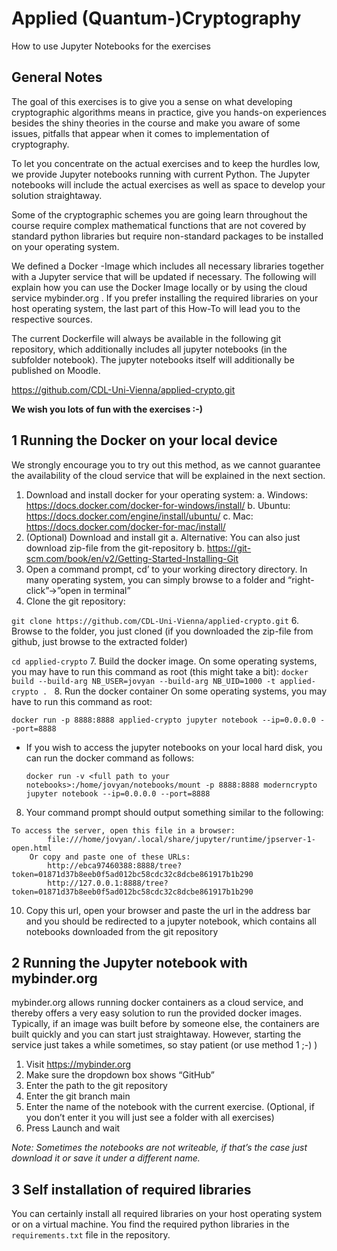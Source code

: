 # Applied (Quantum-)Cryptography
How to use Jupyter Notebooks for the exercises

## General Notes
The goal of this exercises is to give you a sense on what developing cryptographic algorithms means in practice, give you hands-on experiences besides the shiny theories in the course and make you aware of some issues, pitfalls that appear when it comes to implementation of cryptography.

To let you concentrate on the actual exercises and to keep the hurdles low, we provide Jupyter notebooks  running with current Python. The Jupyter notebooks will include the actual exercises as well as space to develop your solution straightaway.

Some of the cryptographic schemes you are going learn throughout the course require complex mathematical functions that are not covered by standard python libraries but require non-standard packages to be installed on your operating system. 

We defined a Docker -Image which includes all necessary libraries together with a Jupyter service that will be updated if necessary. The following will explain how you can use the Docker Image locally or by using the cloud service mybinder.org . If you prefer installing the required libraries on your host operating system, the last part of this How-To will lead you to the respective sources.

The current Dockerfile will always be available in the following git repository, which additionally includes all jupyter notebooks (in the subfolder notebook). The jupyter notebooks itself will additionally be published on Moodle.

https://github.com/CDL-Uni-Vienna/applied-crypto.git

**We wish you lots of fun with the exercises :-)**

## 1	Running the Docker on your local device

We strongly encourage you to try out this method, as we cannot guarantee the availability of the cloud service that will be explained in the next section.
1.	Download and install docker for your operating system:
  a.	Windows: https://docs.docker.com/docker-for-windows/install/
  b.	Ubuntu: https://docs.docker.com/engine/install/ubuntu/
  c.	Mac: https://docs.docker.com/docker-for-mac/install/
2.	(Optional) Download and install git 
  a.	Alternative: You can also just download zip-file from the git-repository 
  b.	https://git-scm.com/book/en/v2/Getting-Started-Installing-Git 
3.	Open a command prompt, cd’ to your working directory directory. In many operating system, you can simply browse to a folder and “right-click”->”open in terminal”
4.	Clone the git repository:
   
  ```git clone https://github.com/CDL-Uni-Vienna/applied-crypto.git```
6.	Browse to the folder, you just cloned (if you downloaded the zip-file from github, just browse to the extracted folder)
  
  ```cd applied-crypto```
7.	Build the docker image. On some operating systems, you may have to run this command as root (this might take a bit):
  ```docker build --build-arg NB_USER=jovyan --build-arg NB_UID=1000 -t applied-crypto . ```
8.	Run the docker container On some operating systems, you may have to run this command as root:
  
  ```docker run -p 8888:8888 applied-crypto jupyter notebook --ip=0.0.0.0 --port=8888```
  - If you wish to access the jupyter notebooks on your local hard disk, you can run the docker command as follows:

    ```docker run -v <full path to your notebooks>:/home/jovyan/notebooks/mount -p 8888:8888 moderncrypto jupyter notebook --ip=0.0.0.0 --port=8888```
8.	Your command prompt should output something similar to the following:
```
To access the server, open this file in a browser:
        file:///home/jovyan/.local/share/jupyter/runtime/jpserver-1-open.html
    Or copy and paste one of these URLs:
        http://ebca97460388:8888/tree?token=01871d37b8eeb0f5ad012bc58cdc32c8dcbe861917b1b290
        http://127.0.0.1:8888/tree?token=01871d37b8eeb0f5ad012bc58cdc32c8dcbe861917b1b290
```

10.	Copy this url, open your browser and paste the url in the address bar and you should be redirected to a jupyter notebook, which contains all notebooks downloaded from the git repository

## 2	Running the Jupyter notebook with mybinder.org
mybinder.org allows running docker containers as a cloud service, and thereby offers a very easy solution to run the provided docker images. Typically, if an image was built before by someone else, the containers are built quickly and you can start just straightaway. However, starting the service just takes a while sometimes, so stay patient (or use method 1 ;-) )

1.	Visit https://mybinder.org 
2.	Make sure the dropdown box shows “GitHub”
3.	Enter the path to the git repository
4.	Enter the git branch main
5.	Enter the name of the notebook with the current exercise. (Optional, if you don’t enter it you will just see a folder with all exercises)
6.	Press Launch and wait

*Note: Sometimes the notebooks are not writeable, if that’s the case just download it or save it under a different name.*

## 3	Self installation of required libraries
You can certainly install all required libraries on your host operating system or on a virtual machine. You find the required python libraries in the ```requirements.txt``` file in the repository. 




